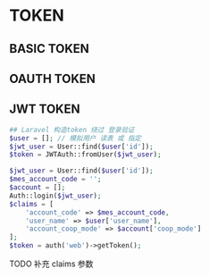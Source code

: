 # TOKEN

## BASIC TOKEN

## OAUTH TOKEN

## JWT TOKEN

```php
## Laravel 构造token 绕过 登录验证
$user = []; // 模拟用户 读表 或 指定
$jwt_user = User::find($user['id']);
$token = JWTAuth::fromUser($jwt_user);

$jwt_user = User::find($user['id']);
$mes_account_code = '';
$account = [];
Auth::login($jwt_user);
$claims = [
    'account_code' => $mes_account_code,
    'user_name' => $user['user_name'],
    'account_coop_mode' => $account['coop_mode']
];
$token = auth('web')->getToken();
```

TODO 补充 claims 参数